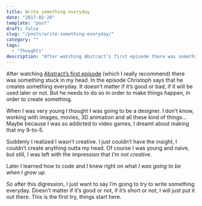 ```yaml
---
title: Write something everyday
date: "2017-02-20"
template: "post"
draft: false
slug: "/posts/write-something-everyday/"
category: ""
tags:
  - "Thoughts"
description: "After watching Abstract’s first episode there was something stuck in my head."
---
```


After watching [Abstract’s first episode](http://www.imdb.com/title/tt6397576/?ref_=ttep_ep) (which I really recommend) there was something stuck in my head. In the episode Christoph says that he creates something everyday. It doesn’t matter if it’s good or bad, if it will be used later or not. But he needs to do so in order to make things happen, in order to create something.

When I was very young I thought I was going to be a designer. I don’t know, working with images, movies, 3D animation and all these kind of things… Maybe because I was so addicted to video games, I dreamt about making that my 9-to-5.

Suddenly I realized I wasn’t creative. I just couldn’t have the insight, I couldn’t create anything outta my head. Of course I was young and naive, but still, I was left with the impression that _I’m not creative_.

Later I learned how to code and I knew right on what _I was going to be when I grow up_.

So after this digression, I just want to say I’m going to try to write something everyday. Doesn’t matter if it’s good or not, if it’s short or not, I will just put it out there. This is the first try, things start here.
